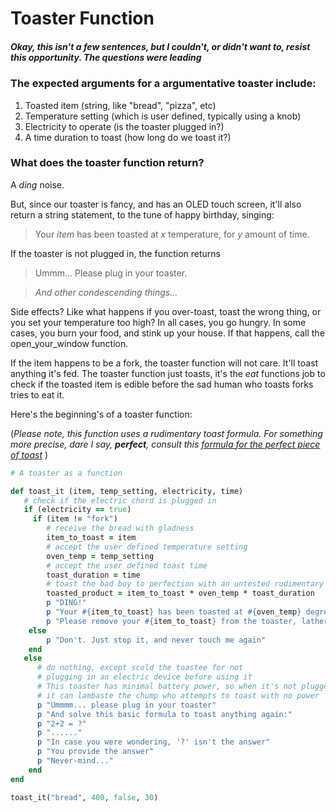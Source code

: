 # Toaster Function
##### Okay, this isn't a few sentences, but I couldn't, or didn't want to, resist this opportunity. The questions were leading

### The expected arguments for a argumentative toaster include:
1. Toasted item (string, like "bread", "pizza", etc)
2. Temperature setting (which is user defined, typically using a knob)
3. Electricity to operate (is the toaster plugged in?)
4. A time duration to toast (how long do we toast it?)

### What does the toaster function return?

A _ding_ noise.

But, since our toaster is fancy, and has an OLED touch screen,
it'll also return a string statement, to the tune of happy birthday, singing:
>Your _item_ has been toasted at _x_ temperature, for _y_ amount of time.

If the toaster is not plugged in, the function returns
>Ummm... Please plug in your toaster.

>_And other condescending things..._

Side effects? Like what happens if you over-toast, toast the wrong thing, or you set your temperature too high? In all cases, you go hungry. In some cases, you burn your food, and stink up your house. If that happens, call the open_your_window function.

If the item happens to be a fork, the toaster function will not care. It'll toast anything it's fed. The toaster function just toasts, it's the _eat_ functions job to check if the toasted item is edible before the sad human who toasts forks tries to eat it.

Here's the beginning's of a toaster function:

(_Please note, this function uses a rudimentary toast formula. For something more precise, dare I say, __perfect__, consult this [formula for the perfect piece of toast](http://wildaboutmath.com/2011/07/22/the-perfect-formula-for-toast/)_ )

```ruby
# A toaster as a function

def toast_it (item, temp_setting, electricity, time)
   # check if the electric chord is plugged in
   if (electricity == true)
     if (item != "fork")
        # receive the bread with gladness
        item_to_toast = item
        # accept the user defined temperature setting
        oven_temp = temp_setting
        # accept the user defined toast time
        toast_duration = time
        # toast the bad boy to perfection with an untested rudimentary toast formula
        toasted_product = item_to_toast * oven_temp * toast_duration
        p "DING!"
        p "Your #{item_to_toast} has been toasted at #{oven_temp} degrees for #{toast_duration} seconds."
        p "Please remove your #{item_to_toast} from the toaster, lather it up, and enjoy!"
    else
        p "Don't. Just stop it, and never touch me again"
    end
   else
      # do nothing, except scold the toastee for not
      # plugging in an electric device before using it
      # This toaster has minimal battery power, so when it's not plugged in,
      # it can lambaste the chump who attempts to toast with no power
      p "Ummmm... please plug in your toaster"
      p "And solve this basic formula to toast anything again:"
      p "2+2 = ?"
      p "......"
      p "In case you were wondering, '?' isn't the answer"
      p "You provide the answer"
      p "Never-mind..."
    end
end

toast_it("bread", 400, false, 30)


```
